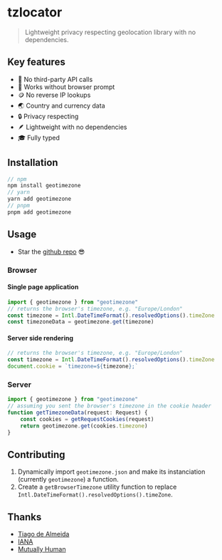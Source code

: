 # tzlocator

> Lightweight privacy respecting geolocation library with no dependencies.

## Key features

-   🥂 No third-party API calls
-   👀 Works without browser prompt
-   🪙 No reverse IP lookups
-   🌏 Country and currency data
-   🔒 Privacy respecting
-   🪶 Lightweight with no dependencies
-   🎓 Fully typed

## Installation

```ts
// npm
npm install geotimezone
// yarn
yarn add geotimezone
// pnpm
pnpm add geotimezone
```

## Usage

-   Star the [github repo](https://github.com/geotimezone/geotimezone) 😎

### Browser

#### Single page application

```ts
import { geotimezone } from "geotimezone"
// returns the browser's timezone, e.g. "Europe/London"
const timezone = Intl.DateTimeFormat().resolvedOptions().timeZone
const timezoneData = geotimezone.get(timezone)
```

#### Server side rendering

```ts
// returns the browser's timezone, e.g. "Europe/London"
const timezone = Intl.DateTimeFormat().resolvedOptions().timeZone
document.cookie = `timezone=${timezone};`
```

### Server

```ts
import { geotimezone } from "geotimezone"
// assuming you sent the browser's timezone in the cookie header
function getTimezoneData(request: Request) {
	const cookies = getRequestCookies(request)
	return geotimezone.get(cookies.timezone)
}
```

## Contributing

1.  Dynamically import `geotimezone.json` and make its instanciation (currently `geotimezone`) a function.
2.  Create a `getBrowserTimezone` utility function to replace `Intl.DateTimeFormat().resolvedOptions().timeZone`.

## Thanks

-   [Tiago de Almeida](https://gist.github.com/tiagodealmeida/0b97ccf117252d742dddf098bc6cc58a)
-   [IANA](https://data.iana.org/time-zones/releases/)
-   [Mutually Human](https://github.com/mhs/world-currencies/blob/master/currencies.json)
